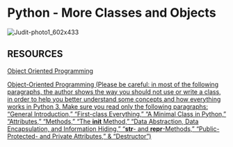 # Python - More Classes and Objects
 
![Judit-photo1_602x433](https://github.com/hfakir/alx-higher_level_programming/assets/114278488/dcdff064-7c3e-4171-84c3-099d5d97f6a3)
 
## RESOURCES

[Object Oriented Programming](https://python.swaroopch.com/oop.html)

[Object-Oriented Programming (Please be careful: in most of the following paragraphs, the author shows the way you should not use or write a class, in order to help you better understand some concepts and how everything works in Python 3. Make sure you read only the following paragraphs: “General Introduction,” “First-class Everything,” “A Minimal Class in Python,” “Attributes,” “Methods,” “The __init__ Method,” “Data Abstraction, Data Encapsulation, and Information Hiding,” “__str__- and __repr__-Methods,” “Public- Protected- and Private Attributes,” & “Destructor”)](https://python-course.eu/oop/object-oriented-programming.php)
